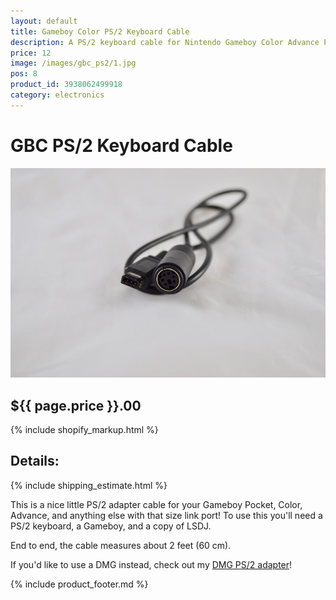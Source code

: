 ```yaml
---
layout: default
title: Gameboy Color PS/2 Keyboard Cable
description: A PS/2 keyboard cable for Nintendo Gameboy Color Advance Pocket and LSDJ sync
price: 12
image: /images/gbc_ps2/1.jpg
pos: 8
product_id: 3938062499918
category: electronics
---
```

# GBC PS/2 Keyboard Cable

<div class="gallery">
	<img src="/images/gbc_ps2/1.jpg" alt="GCB/GBC/MGB PS/2 cable">
</div>

## ${{ page.price }}.00

{% include shopify_markup.html %}

## Details:

{% include shipping_estimate.html %}

This is a nice little PS/2 adapter cable for your Gameboy Pocket, Color, Advance, and anything else with that size link port! To use this you'll need a PS/2 keyboard, a Gameboy, and a copy of LSDJ.

End to end, the cable measures about 2 feet (60 cm).

If you'd like to use a DMG instead, check out my [DMG PS/2 adapter](/dmgps2)!

{% include product_footer.md %}

<script src="{{ site.baseurl }}public/js/ps2gallery.js"></script>
